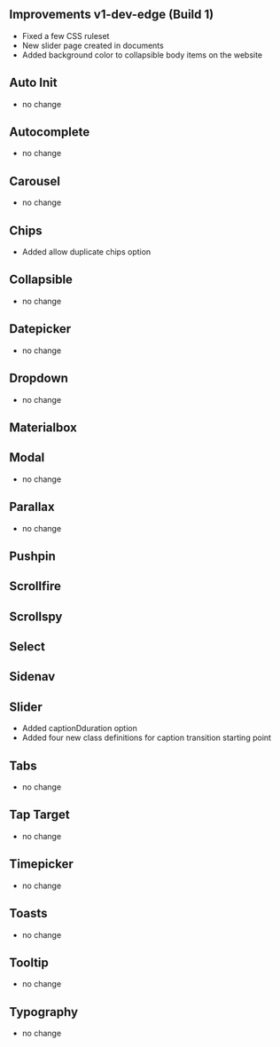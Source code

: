 ## Improvements v1-dev-edge (Build 1)
- Fixed a few CSS ruleset
- New slider page created in documents
- Added background color to collapsible body items on the website

## Auto Init
- no change
## Autocomplete
- no change

## Carousel
- no change

## Chips
- Added allow duplicate chips option

## Collapsible
- no change

## Datepicker
- no change

## Dropdown
- no change

## Materialbox

## Modal
- no change

## Parallax
- no change

## Pushpin

## Scrollfire

## Scrollspy

## Select

## Sidenav

## Slider
- Added captionDduration option
- Added four new class definitions for caption transition starting point

## Tabs
- no change

## Tap Target
- no change

## Timepicker
- no change

## Toasts
- no change

## Tooltip
- no change

## Typography
- no change
